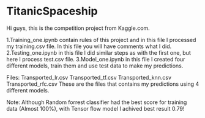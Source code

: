 # TitanicSpaceship

Hi guys, this is the competition project from Kaggle.com.

1.Training_one.ipynb contain rules of this project and in this file I processed my training.csv file. In this file you will have comments what I did.
2.Testing_one.ipynb in this file I did similar steps as with the first one, but here I process test.csv file.
3.Model_one.ipynb in this file I created four different models, train them and use test data to make my predictions.

Files:
Transported_lr.csv 
Transported_tf.csv
Transported_knn.csv
Transported_rfc.csv 
These are the files that contains my predictions using 4 different models.

Note:
Although Random forrest classifier had the best score for training data (Almost 100%), with Tensor flow model I achived best result 0.79!
